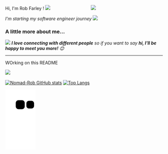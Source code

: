 Hi, I'm Rob Farley ! <img src="https://media.giphy.com/media/12oufCB0MyZ1Go/giphy.gif" width="50"></h2>
<img align='right' src="https://media.giphy.com/media/M9gbBd9nbDrOTu1Mqx/giphy.gif" width="230">
<p><em>I'm starting my software engineer journey
</a><img src="https://media.giphy.com/media/WUlplcMpOCEmTGBtBW/giphy.gif" width="30"> 
</em></p>


### A little more about me...  

<img src="https://media.giphy.com/media/LnQjpWaON8nhr21vNW/giphy.gif" width="60"> <em><b>I love connecting with different people</b> so if you want to say <b>hi, I'll be happy to meet you more!</b> 😊</em>

---
WOrking on this README

<img src="https://media.giphy.com/media/ZIpTnlApULm08DRxsc/giphy.gif" width="140">

[![Nomad-Rob GitHub stats](https://github-readme-stats.vercel.app/api?username=Nomad-Rob&show_icons=true&theme=radical)](https://github.com/Nomad-Rob/github-readme-stats)
[![Top Langs](https://github-readme-stats.vercel.app/api/top-langs/?username=Nomad-Rob&layout=compact&theme=radical)](https://github.com/Nomad-Rob/github-readme-stats)


![Snake animation](https://github.com/Nomad-Rob/Nomad-Rob/blob/output/github-contribution-grid-snake.svg)
